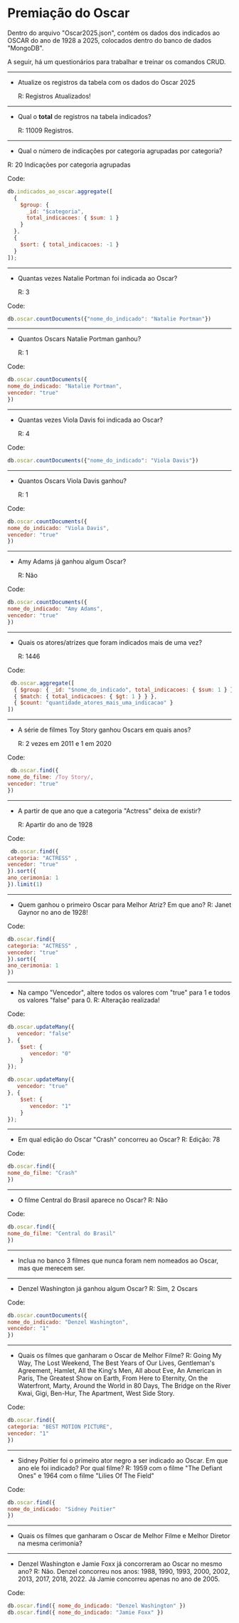 # Premiação do Oscar
Dentro do arquivo "Oscar2025.json", contém os dados dos indicados ao OSCAR do ano de 1928 a 2025, colocados dentro do banco de dados "MongoDB".

A seguir, há um questionários para trabalhar e treinar os comandos CRUD.

--- 

* Atualize os registros da tabela com os dados do Oscar 2025
  
  R: Registros Atualizados!

---

* Qual o **total** de registros na tabela indicados?

   R: 11009 Registros.

---

* Qual o número de indicações por categoria agrupadas por categoria?
  
 R: 20 Indicações por categoria agrupadas

Code:
```js
db.indicados_ao_oscar.aggregate([
  {
    $group: {
      _id: "$categoria",  
      total_indicacoes: { $sum: 1 }  
    }
  },
  {
    $sort: { total_indicacoes: -1 } 
  }
]);
```

---

* Quantas vezes Natalie Portman foi indicada ao Oscar?
  
  R: 3

Code:
```js
db.oscar.countDocuments({"nome_do_indicado": "Natalie Portman"})
````
---

* Quantos Oscars Natalie Portman ganhou?
  
  R: 1

Code:
```js
db.oscar.countDocuments({
nome_do_indicado: "Natalie Portman",
vencedor: "true"
})
```

---

* Quantas vezes Viola Davis foi indicada ao Oscar?
  
  R: 4

Code:
```js
db.oscar.countDocuments({"nome_do_indicado": "Viola Davis"})
```
---

* Quantos Oscars Viola Davis ganhou?
  
  R: 1

Code:
```js
db.oscar.countDocuments({
nome_do_indicado: "Viola Davis",
vencedor: "true"
})
```
---

* Amy Adams já ganhou algum Oscar?
  
  R: Não

Code: 
```js
db.oscar.countDocuments({
nome_do_indicado: "Amy Adams",
vencedor: "true"
})
```

---

* Quais os atores/atrizes que foram indicados mais de uma vez?
  
  R: 1446

Code:
```js
 db.oscar.aggregate([
  { $group: { _id: "$nome_do_indicado", total_indicacoes: { $sum: 1 } } },
  { $match: { total_indicacoes: { $gt: 1 } } },
  { $count: "quantidade_atores_mais_uma_indicacao" }
])
```

---

* A série de filmes Toy Story ganhou Oscars em quais anos?
  
  R: 2 vezes em 2011 e 1 em 2020

Code:
```js
 db.oscar.find({
nome_do_filme: /Toy Story/,
vencedor: "true"
})
```

---

* A partir de que ano que a categoria "Actress" deixa de existir?
  
  R: Apartir do ano de 1928

Code:
```js
 db.oscar.find({
categoria: "ACTRESS" ,
vencedor: "true"
}).sort({
ano_cerimonia: 1
}).limit(1)
```

---

* Quem ganhou o primeiro Oscar para Melhor Atriz? Em que ano?
  R: Janet Gaynor no ano de 1928!

Code:
```js
db.oscar.find({
categoria: "ACTRESS" ,
vencedor: "true"
}).sort({
ano_cerimonia: 1
})
```

---

* Na campo "Vencedor", altere todos os valores com "true" para 1 e todos os valores "false" para 0.
  R: Alteração realizada!

Code:
```js
db.oscar.updateMany({
   vencedor: "false"
}, {
    $set: {
       vencedor: "0"
    }
});

db.oscar.updateMany({
   vencedor: "true"
}, {
    $set: {
       vencedor: "1"
    }
});
```

---

* Em qual edição do Oscar "Crash" concorreu ao Oscar?
  R: Edição: 78

Code:
```js
db.oscar.find({
nome_do_filme: "Crash"
})
```
  

---

* O filme Central do Brasil aparece no Oscar?
  R: Não

Code: 
```js
db.oscar.find({
nome_do_filme: "Central do Brasil"
})
```
  

---

* Inclua no banco 3 filmes que nunca foram nem nomeados ao Oscar, mas que merecem ser. 

---

* Denzel Washington já ganhou algum Oscar?
  R: Sim, 2 Oscars

Code:
```js
db.oscar.countDocuments({
nome_do_indicado: "Denzel Washington",
vencedor: "1"
})
```

---

* Quais os filmes que ganharam o Oscar de Melhor Filme?
  R: Going My Way, The Lost Weekend, The Best Years of Our Lives, Gentleman's Agreement, Hamlet, All the King's Men, All about Eve, An American in Paris, The Greatest Show on Earth, From Here to Eternity, On the Waterfront, Marty, Around the World in 80 Days, The Bridge on the River Kwai, Gigi, Ben-Hur, The Apartment, West Side Story.

Code:
```js
db.oscar.find({
categoria: "BEST MOTION PICTURE",
vencedor: "1"
})
```


---

* Sidney Poitier foi o primeiro ator negro a ser indicado ao Oscar. Em que ano ele foi indicado? Por qual filme?
  R: 1959 com o filme "The Defiant Ones" e 1964 com o filme "Lilies Of The Field"

Code:
```js
db.oscar.find({
nome_do_indicado: "Sidney Poitier"
})
```
  

---

* Quais os filmes que ganharam o Oscar de Melhor Filme e Melhor Diretor na mesma cerimonia?

---

* Denzel Washington e Jamie Foxx já concorreram ao Oscar no mesmo ano?
  R: Não. Denzel concorreu nos anos: 1988, 1990, 1993, 2000, 2002, 2013, 2017, 2018, 2022. Já Jamie concorreu apenas no ano de 2005.


Code: 
```js
db.oscar.find({ nome_do_indicado: "Denzel Washington" })
db.oscar.find({ nome_do_indicado: "Jamie Foxx" })
```
